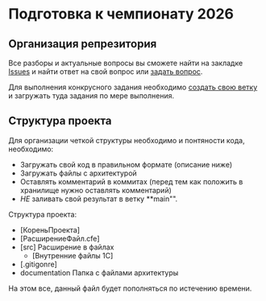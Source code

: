 # Подготовка к чемпионату 2026

## Организация репрезитория

Все разборы и актуальные вопросы вы сможете найти на закладке [Issues](https://github.com/unsighera/Championship2026Preparation/issues) и найти ответ на свой вопрос или [задать вопрос](https://github.com/unsighera/Championship2026Preparation/issues/new).

Для выполнения конкрусного задания необходимо [создать свою ветку](https://github.com/unsighera/Championship2026Preparation/branches) и загружать туда задания по мере выполнения.

## Структура проекта

Для организации четкой структуры необходимо и понтяности кода, необходимо:
- Загружать свой код в правильном формате (описание ниже)
- Загружать файлы с архитектурой
- Оставлять комментарий в коммитах (перед тем как положить в хранилище нужно оставлять комментарий)
- *НЕ* заливать свой результат в ветку **main"".

Структура проекта:
- [КореньПроекта]
 - [РасширениеФайл.cfe]
 - [src] Расширение в файлах
    - [Внутренние файлы 1С]
 - [.gitigonre]
 - documentation Папка с файлами архитектуры

На этом все, данный файл будет пополняться по истечению времени.
